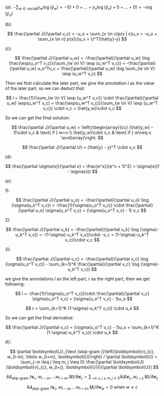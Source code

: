 (a): $-\sum_{w \in vocab} y_w \log (\hat{y}_w) = -(0+0+...+y_o \log (\hat{y}_o)+0+...+0) = -\log(\hat{y}_o)$

(b):

$$
\frac{\partial J}{\partial v_c} = -u_o + \sum_{x \in v}p(x | c)u_x = -u_o + \sum_{x \in v} p(x|c)u_x = U^T(\hat{y}-y)
$$

(c):

$$
\frac{\partial J}{\partial u_w} = -\frac{\partial}{\partial u_w} \log \frac{\exp(u_o^T v_c)}{\sum_{w \in V} \exp (u_w^T v_c)} = -\frac{\partial}{\partial u_w} u_o^Tv_c + \frac{\partial}{\partial u_w} \log \sum_{w \in V} \exp (u_w^T v_c)
$$

Then we first calculate the later part, we give the annotation $l$ as the value of the later part, so we can deduct that:

$$
l = \frac{1}{\sum_{w \in V} \exp (u_w^T v_c)} \cdot \frac{\partial}{\partial u_w} \exp(u_w^T v_c) = \frac{\exp(u_w^T v_c)}{\sum_{w \in V} \exp (u_w^T v_c)} \cdot v_c = \hat{y_w}\cdot v_c
$$

So we can get the final solution:

$$
\frac{\partial J}{\partial u_w} = \left\{\begin{array}{cc}
    (\hat{y_w} - 1)\cdot v_c & \text{ if } w=o \\
    \hat{y_w}\cdot v_c & \text{ if } w\neq o
\end{array}\right.
$$

$$
\frac{\partial J}{\partial U} = (\hat{y} - y)^T \cdot v_c
$$

(d):

$$
\frac{\partial \sigma(x)}{\partial x} = \frac{e^x}{(e^x + 1)^2} = \sigma(x)(1 - \sigma(x))
$$

(e):

1): 

$$
\frac{\partial J}{\partial u_o} = -\frac{\partial}{\partial u_o} \log (\sigma(u_o^T v_c)) = -\frac{1}{\sigma(u_o^T v_c)} \cdot \frac{\partial}{\partial u_o} \sigma(u_o^T v_c) = (\sigma(u_o^T v_c) - 1) v_c
$$

2):

$$
\frac{\partial J}{\partial u_k} = -\frac{\partial}{\partial u_k} \log (\sigma(-u_k^T v_c)) = -(1-\sigma(-u_k^T v_c))\cdot -v_c = (1-\sigma(-u_k^T v_c))\cdot v_c
$$

3):

$$
\frac{\partial J}{\partial v_c} = -\frac{\partial}{\partial v_c} \log (\sigma(u_o^T v_c)) - \sum_{k=1}^K \frac{\partial}{\partial v_c} \log (\sigma(-u_k^T v_c))
$$

we give the annotations $l$ as the left part, $r$ as the right part, then we get following:

$$
l = -\frac{1}{\sigma(u_o^T v_c)}\cdot \frac{\partial}{\partial v_c} \sigma(u_o^T v_c) = (\sigma(u_o^T v_c) - 1)u_o
$$

$$
r = \sum_{k=1}^K (1-\sigma(-u_k^T v_c)) \cdot u_k
$$

So we can get the final derivative:

$$
\frac{\partial J}{\partial v_c} = (\sigma(u_o^T v_c) - 1)u_o + \sum_{k=1}^K (1-\sigma(-u_k^T v_c)) \cdot u_k
$$

(f):

$$
\partial \boldsymbol{J}_{\text {skip-gram }}\left(\boldsymbol{v}_{c}, w_{t-m}, \ldots w_{t+m}, \boldsymbol{U}\right) / \partial \boldsymbol{U} = \sum_{-m \leq j \leq m, j \neq 0} \frac{\partial \boldsymbol{J} (\boldsymbol{v}_{c}, w_{t+j}, \boldsymbol{U})}{\partial \boldsymbol{U}}
$$

$$
\partial \boldsymbol{J}_{\text {skip-gram }}\left(\boldsymbol{v}_{c}, w_{t-m}, \ldots w_{t+m}, \boldsymbol{U}\right) / \partial \boldsymbol{v}_{c} = \sum_{-m \leq j \leq m, j \neq 0} \partial \boldsymbol{J}\left(\boldsymbol{v}_{c}, w_{t+j}, \boldsymbol{U}\right) / \partial \boldsymbol{v}_{c}
$$

$$
\partial \boldsymbol{J}_{\text {skip-gram }}\left(\boldsymbol{v}_{c}, w_{t-m}, \ldots w_{t+m}, \boldsymbol{U}\right) / \partial \boldsymbol{v}_{w} = 0 \text{ when } w \neq c
$$